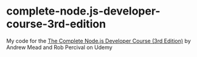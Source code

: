 # complete-node.js-developer-course-3rd-edition
My code for the [The Complete Node.js Developer Course (3rd Edition)](https://www.udemy.com/share/10007CAEoYcVxSRHg=/) by Andrew Mead and Rob Percival on Udemy



